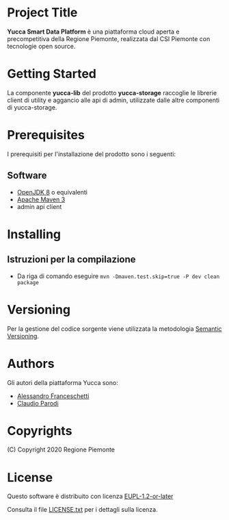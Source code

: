 # Project Title
**Yucca Smart Data Platform** è una piattaforma cloud aperta e precompetitiva della Regione Piemonte, realizzata dal CSI Piemonte con tecnologie open source.
# Getting Started
La componente **yucca-lib** del prodotto **yucca-storage** raccoglie le librerie client di utility e aggancio alle api di admin, utilizzate dalle altre componenti di yucca-storage.

# Prerequisites
I prerequisiti per l'installazione del prodotto sono i seguenti:
## Software
- [OpenJDK 8](https://openjdk.java.net/install/) o equivalenti
- [Apache Maven 3](https://maven.apache.org/download.cgi)
- admin api client

# Installing
## Istruzioni per la compilazione
- Da riga di comando eseguire `mvn -Dmaven.test.skip=true -P dev clean package`

# Versioning
Per la gestione del codice sorgente viene utilizzata la metodologia [Semantic Versioning](https://semver.org/).

# Authors
Gli autori della piattaforma Yucca sono:
- [Alessandro Franceschetti](mailto:alessandro.franceschetti@csi.it)
- [Claudio Parodi](mailto:claudio.parodi@csi.it)
# Copyrights
(C) Copyright 2020 Regione Piemonte
# License
Questo software è distribuito con licenza [EUPL-1.2-or-later](https://joinup.ec.europa.eu/collection/eupl/eupl-text-11-12)

Consulta il file [LICENSE.txt](LICENSE.txt) per i dettagli sulla licenza.
